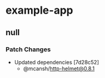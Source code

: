 # example-app

## null

### Patch Changes

- Updated dependencies [7d28c52]
  - @mcansh/http-helmet@0.8.1
